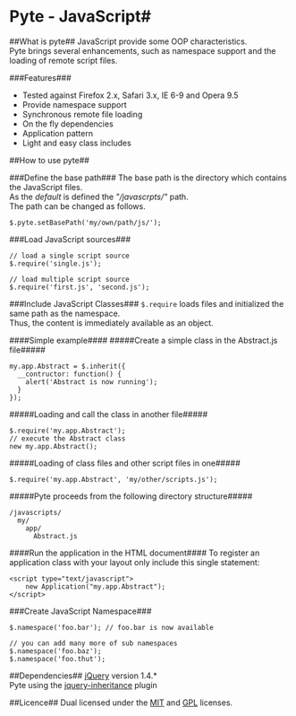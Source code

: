 # Pyte - JavaScript#

##What is pyte##
JavaScript provide some OOP characteristics. <br />
Pyte brings several enhancements, such as namespace support and the loading of remote script files.

###Features###
* Tested against Firefox 2.x, Safari 3.x, IE 6-9 and Opera 9.5 
* Provide namespace support
* Synchronous remote file loading
* On the fly dependencies
* Application pattern
* Light and easy class includes

##How to use pyte##

###Define the base path###
The base path is the directory which contains the JavaScript files.<br />
As the _default_ is defined the _"/javascrpts/"_ path.<br />
The path can be changed as follows.

    $.pyte.setBasePath('my/own/path/js/');

###Load JavaScript sources###

    // load a single script source
    $.require('single.js');

    // load multiple script source
    $.require('first.js', 'second.js');

###Include JavaScript Classes###
``$.require`` loads files and initialized the same path as the namespace. <br />
Thus, the content is immediately available as an object.

####Simple example####
#####Create a simple class in the Abstract.js file#####

    my.app.Abstract = $.inherit({
      __contructor: function() {
        alert('Abstract is now running');
      }
    });

#####Loading and call the class in another file#####

    $.require('my.app.Abstract');
    // execute the Abstract class
    new my.app.Abstract();
    
#####Loading of class files and other script files in one#####

    $.require('my.app.Abstract', 'my/other/scripts.js');
    
#####Pyte proceeds from the following directory structure#####
  
    /javascripts/
      my/
        app/
          Abstract.js

####Run the application in the HTML document####
To register an application class with your layout only include this single statement:

    <script type="text/javascript">
        new Application("my.app.Abstract");
    </script>

###Create JavaScript Namespace###

    $.namespace('foo.bar'); // foo.bar is now available
  
    // you can add many more of sub namespaces
    $.namespace('foo.baz');
    $.namespace('foo.thut');

##Dependencies##
[jQuery](http://jquery.com/) version 1.4.*<br />
Pyte using the [jquery-inheritance](http://code.google.com/p/jquery-inheritance/) plugin

##Licence##
Dual licensed under the 
[MIT](http://www.opensource.org/licenses/mit-license.php) and 
[GPL](http://www.gnu.org/licenses/gpl.html) licenses.